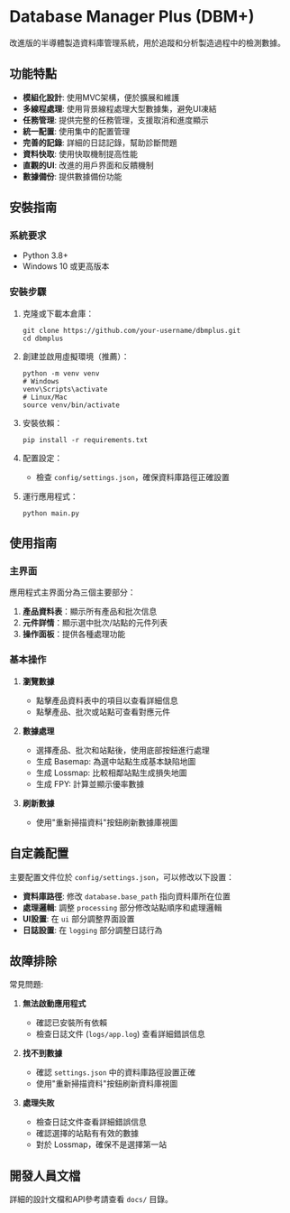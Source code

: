 # Database Manager Plus (DBM+)

改進版的半導體製造資料庫管理系統，用於追蹤和分析製造過程中的檢測數據。

## 功能特點

- **模組化設計**: 使用MVC架構，便於擴展和維護
- **多線程處理**: 使用背景線程處理大型數據集，避免UI凍結
- **任務管理**: 提供完整的任務管理，支援取消和進度顯示
- **統一配置**: 使用集中的配置管理
- **完善的記錄**: 詳細的日誌記錄，幫助診斷問題
- **資料快取**: 使用快取機制提高性能
- **直觀的UI**: 改進的用戶界面和反饋機制
- **數據備份**: 提供數據備份功能

## 安裝指南

### 系統要求

- Python 3.8+
- Windows 10 或更高版本

### 安裝步驟

1. 克隆或下載本倉庫：
   ```
   git clone https://github.com/your-username/dbmplus.git
   cd dbmplus
   ```

2. 創建並啟用虛擬環境（推薦）：
   ```
   python -m venv venv
   # Windows
   venv\Scripts\activate
   # Linux/Mac
   source venv/bin/activate
   ```

3. 安裝依賴：
   ```
   pip install -r requirements.txt
   ```

4. 配置設定：
   - 檢查 `config/settings.json`，確保資料庫路徑正確設置

5. 運行應用程式：
   ```
   python main.py
   ```

## 使用指南

### 主界面

應用程式主界面分為三個主要部分：

1. **產品資料表**：顯示所有產品和批次信息
2. **元件詳情**：顯示選中批次/站點的元件列表
3. **操作面板**：提供各種處理功能

### 基本操作

1. **瀏覽數據**
   - 點擊產品資料表中的項目以查看詳細信息
   - 點擊產品、批次或站點可查看對應元件

2. **數據處理**
   - 選擇產品、批次和站點後，使用底部按鈕進行處理
   - 生成 Basemap: 為選中站點生成基本缺陷地圖
   - 生成 Lossmap: 比較相鄰站點生成損失地圖
   - 生成 FPY: 計算並顯示優率數據

3. **刷新數據**
   - 使用"重新掃描資料"按鈕刷新數據庫視圖

## 自定義配置

主要配置文件位於 `config/settings.json`，可以修改以下設置：

- **資料庫路徑**: 修改 `database.base_path` 指向資料庫所在位置
- **處理邏輯**: 調整 `processing` 部分修改站點順序和處理邏輯
- **UI設置**: 在 `ui` 部分調整界面設置
- **日誌設置**: 在 `logging` 部分調整日誌行為

## 故障排除

常見問題:

1. **無法啟動應用程式**
   - 確認已安裝所有依賴
   - 檢查日誌文件 (`logs/app.log`) 查看詳細錯誤信息

2. **找不到數據**
   - 確認 `settings.json` 中的資料庫路徑設置正確
   - 使用"重新掃描資料"按鈕刷新資料庫視圖

3. **處理失敗**
   - 檢查日誌文件查看詳細錯誤信息
   - 確認選擇的站點有有效的數據
   - 對於 Lossmap，確保不是選擇第一站

## 開發人員文檔

詳細的設計文檔和API參考請查看 `docs/` 目錄。 